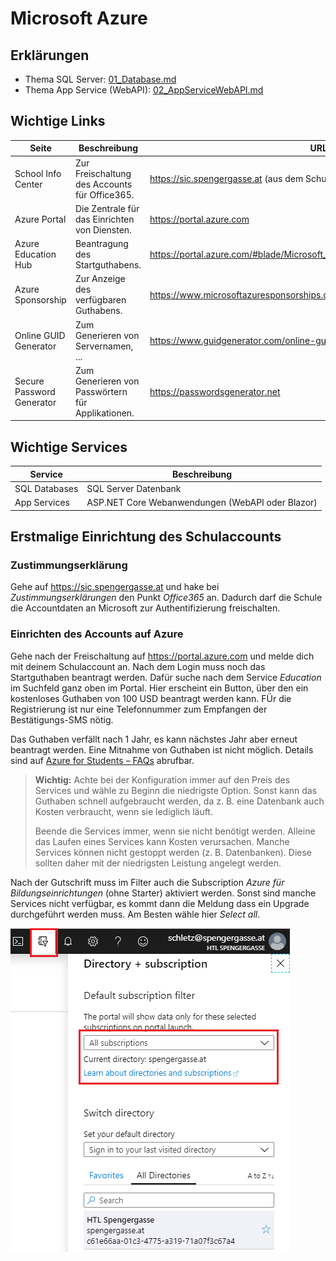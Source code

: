 # Microsoft Azure

## Erklärungen

- Thema SQL Server: [01_Database.md](01_Database.md)
- Thema App Service (WebAPI): [02_AppServiceWebAPI.md](02_AppServiceWebAPI.md)

## Wichtige Links

| Seite        | Beschreibung | URL  |
| ------------ | ------------ | ---- |
| School Info Center        | Zur Freischaltung des Accounts für Office365.  | https://sic.spengergasse.at (aus dem Schulnetz)                                |
| Azure Portal              | Die Zentrale für das Einrichten von Diensten.  | https://portal.azure.com                                                       |
| Azure Education Hub       | Beantragung des Startguthabens.                | https://portal.azure.com/#blade/Microsoft_Azure_Education/EducationMenuBlade   |
| Azure Sponsorship         | Zur Anzeige des verfügbaren Guthabens.         | https://www.microsoftazuresponsorships.com/Balance                             |
| Online GUID Generator     | Zum Generieren von Servernamen, ...           | https://www.guidgenerator.com/online-guid-generator.aspx                       |
| Secure Password Generator | Zum Generieren von Passwörtern für Applikationen. | https://passwordsgenerator.net                                              |

## Wichtige Services

| Service  | Beschreibung  |
| -------  | ------------- |
| SQL Databases | SQL Server Datenbank |
| App Services | ASP.NET Core Webanwendungen (WebAPI oder Blazor) |

## Erstmalige Einrichtung des Schulaccounts

### Zustimmungserklärung

Gehe auf https://sic.spengergasse.at und hake bei *Zustimmungserklärungen* den Punkt *Office365* an.
Dadurch darf die Schule die Accountdaten an Microsoft zur Authentifizierung freischalten.

### Einrichten des Accounts auf Azure

Gehe nach der Freischaltung auf https://portal.azure.com und melde dich mit deinem Schulaccount an.
Nach dem Login muss noch das Startguthaben beantragt werden. Dafür suche nach dem Service *Education*
im Suchfeld ganz oben im Portal. Hier erscheint ein Button, über den ein kostenloses Guthaben von
100 USD beantragt werden kann. FÜr die Registrierung ist nur eine Telefonnummer zum Empfangen der
Bestätigungs-SMS nötig.

Das Guthaben verfällt nach 1 Jahr, es kann nächstes Jahr aber erneut beantragt werden. Eine Mitnahme
von Guthaben ist nicht möglich. Details sind auf [Azure for Students – FAQs](https://azure.microsoft.com/de-de/free/free-account-students-faq/)
abrufbar.

> **Wichtig:** Achte bei der Konfiguration immer auf den Preis des Services und wähle zu Beginn die
> niedrigste Option. Sonst kann das Guthaben schnell aufgebraucht werden, da z. B. eine Datenbank
> auch Kosten verbraucht, wenn sie lediglich läuft.
>
> Beende die Services immer, wenn sie nicht benötigt werden. Alleine das Laufen
> eines Services kann Kosten verursachen. Manche Services können nicht gestoppt werden (z. B.
> Datenbanken). Diese sollten daher mit der niedrigsten Leistung angelegt werden.

Nach der Gutschrift muss im Filter auch die Subscription *Azure für Bildungseinrichtungen* (ohne
Starter) aktiviert werden. Sonst sind manche Services nicht verfügbar, es kommt dann die Meldung
dass ein Upgrade durchgeführt werden muss. Am Besten wähle hier *Select all*.

![](azure_subscription.png)
